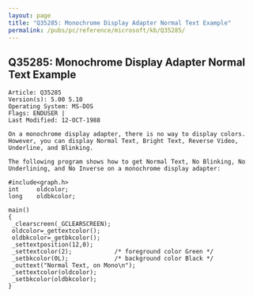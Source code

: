```yaml
---
layout: page
title: "Q35285: Monochrome Display Adapter Normal Text Example"
permalink: /pubs/pc/reference/microsoft/kb/Q35285/
---
```


## Q35285: Monochrome Display Adapter Normal Text Example

	Article: Q35285
	Version(s): 5.00 5.10
	Operating System: MS-DOS
	Flags: ENDUSER |
	Last Modified: 12-OCT-1988
	
	On a monochrome display adapter, there is no way to display colors.
	However, you can display Normal Text, Bright Text, Reverse Video,
	Underline, and Blinking.
	
	The following program shows how to get Normal Text, No Blinking, No
	Underlining, and No Inverse on a monochrome display adapter:
	
	#include<graph.h>
	int     oldcolor;
	long    oldbkcolor;
	
	main()
	{
	 _clearscreen(_GCLEARSCREEN);
	 oldcolor=_gettextcolor();
	 oldbkcolor=_getbkcolor();
	 _settextposition(12,0);
	 _settextcolor(2);            /* foreground color Green */
	 _setbkcolor(0L);             /* background color Black */
	 _outtext("Normal Text, on Mono\n");
	 _settextcolor(oldcolor);
	 _setbkcolor(oldbkcolor);
	}

